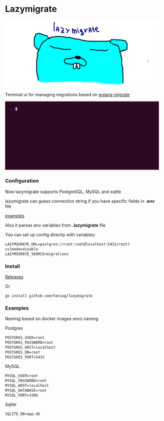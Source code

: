 # Lazymigrate

![logo](readme/logo.png)

Terminal ui for managing migrations based on [golang-migrate](https://github.com/golang-migrate/migrate)

![demo](readme/demo.gif)

### Configuration

Now lazymigrate supports PostgreSQL, MySQL and sqlite

lazymigrate can guess connection string if you have specific fields in __.env__ file

[examples](#Examples)

Also it parses env variables from __.lazymigrate__ file

You can set up config directly with variables:

```
LAZYMIGRATE_URL=postgres://root:root@localhost:5432/root?sslmode=disable
LAZYMIGRATE_SOURCE=migrations
```

### Install
[Releases](https://github.com/Vaniog/lazymigrate/releases/)

Or 
```
go install github.com/Vaniog/lazymigrate
```

### Examples

Naming based on docker images envs naming

Postgres

```
POSTGRES_USER=root
POSTGRES_PASSWORD=root
POSTGRES_HOST=localhost
POSTGRES_DB=root
POSTGRES_PORT=5432
```

MySQL

```
MYSQL_USER=root
MYSQL_PASSWORD=root
MYSQL_HOST=localhost
MYSQL_DATABASE=root
MYSQL_PORT=3306
```

Sqlite

```
SQLITE_DB=app.db
```
